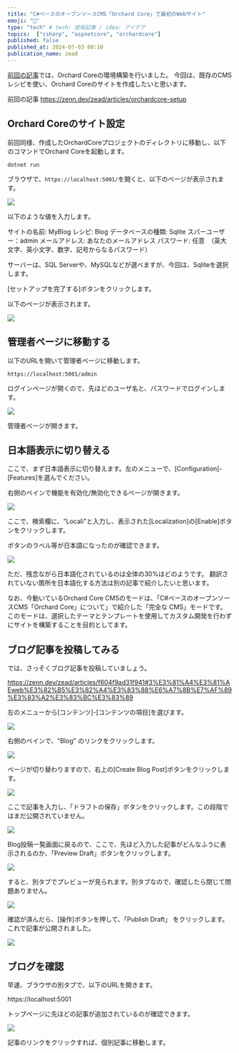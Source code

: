 ```yaml
---
title: "C#ベースのオープンソースCMS「Orchard Core」で最初のWebサイト"
emoji: "🍑"
type: "tech" # tech: 技術記事 / idea: アイデア
topics:  ["csharp", "aspnetcore", "orchardcore"]
published: false
published_at: 2024-07-03 08:10
publication_name: zead
---
```



[前回の記事](https://zenn.dev/zead/articles/orchardcore-setup)では、Orchard Coreの環境構築を行いました。
今回は、既存のCMSレシピを使い、Orchard Coreのサイトを作成したいと思います。

前回の記事
https://zenn.dev/zead/articles/orchardcore-setup

## Orchard Coreのサイト設定

前回同様、作成したOrchardCoreプロジェクトのディレクトリに移動し、以下のコマンドでOrchard Coreを起動します。

```cli
dotnet run
```

ブラウザで、`https://localhost:5001/`を開くと、以下のページが表示されます。


![](https://storage.googleapis.com/zenn-user-upload/e5d03bd64ccf-20240523.png)

以下のような値を入力します。

サイトの名前: MyBlog
レシピ: Blog
データベースの種類: Sqlite
スパーユーザー：admin
メールアドレス: あなたのメールアドレス
パスワード: 任意　（英大文字、英小文字、数字、記号からなるパスワード）

サーバーは、SQL Serverや、MySQLなどが選べますが、今回は、Sqliteを選択します。

[セットアップを完了する]ボタンをクリックします。

以下のページが表示されます。

![](https://storage.googleapis.com/zenn-user-upload/862c6fff6ce2-20240523.png)

## 管理者ページに移動する

以下のURLを開いて管理者ページに移動します。

```
https://localhost:5001/admin
```

ログインページが開くので、先ほどのユーザ名と、パスワードでログインします。

![](https://storage.googleapis.com/zenn-user-upload/13977c405b82-20240523.png)


管理者ページが開きます。

## 日本語表示に切り替える

ここで、まず日本語表示に切り替えます。左のメニューで、[Configuration]-[Features]を選んでください。

右側のペインで機能を有効化/無効化できるページが開きます。

![](https://storage.googleapis.com/zenn-user-upload/90e47764e58b-20240524.png)


ここで、検索欄に、"Locali"と入力し、表示された[Localization]の[Enable]ボタンをクリックします。

ボタンのラベル等が日本語になったのが確認できます。

![](https://storage.googleapis.com/zenn-user-upload/c23cb9f89293-20240524.png)

ただ、残念ながら日本語化されているのは全体の30%ほどのようです。
翻訳されていない箇所を日本語化する方法は別の記事で紹介したいと思います。


なお、今動いているOrchard Core CMSのモードは、「C#ベースのオープンソースCMS「Orchard Core」について」で紹介した「完全な CMS」モードです。このモードは、選択したテーマとテンプレートを使用してカスタム開発を行わずにサイトを構築することを目的としてます。


## ブログ記事を投稿してみる

では、さっそくブログ記事を投稿していましょう。

https://zenn.dev/zead/articles/f604f9ad31f941#3%E3%81%A4%E3%81%AEweb%E3%82%B5%E3%82%A4%E3%83%88%E6%A7%8B%E7%AF%89%E3%83%A2%E3%83%BC%E3%83%89

左のメニューから[コンテンツ]-[コンテンツの項目]を選びます。

![](https://storage.googleapis.com/zenn-user-upload/2a5263b135f6-20240524.png)

右側のペインで、"Blog" のリンクをクリックします。

![](https://storage.googleapis.com/zenn-user-upload/ab7a85c2c9a2-20240524.png)

ページが切り替わりますので、右上の[Create Blog Post]ボタンをクリックします。

![](https://storage.googleapis.com/zenn-user-upload/f197d235286c-20240524.png)


ここで記事を入力し、「ドラフトの保存」ボタンをクリックします。この段階ではまだ公開されていません。

![](https://storage.googleapis.com/zenn-user-upload/a33c8eb48994-20240524.png)

Blog投稿一覧画面に戻るので、ここで、先ほど入力した記事がどんなふうに表示されるのか、「Preview Draft」ボタンをクリックします。

![](https://storage.googleapis.com/zenn-user-upload/853741a3dcb9-20240524.png)

すると、別タブでプレビューが見られます。別タブなので、確認したら閉じて問題ありません。

![](https://storage.googleapis.com/zenn-user-upload/86e22a90258f-20240524.png)

確認が済んだら、[操作]ボタンを押して、「Publish Draft」 をクリックします。これで記事が公開されました。

![](https://storage.googleapis.com/zenn-user-upload/59dcb4c3566d-20240524.png)

## ブログを確認

早速、ブラウザの別タブで、以下のURLを開きます。

https://localhost:5001


トップページに先ほどの記事が追加されているのが確認できます。

![](https://storage.googleapis.com/zenn-user-upload/8353eeabe2d6-20240524.png)

記事のリンクをクリックすれば、個別記事に移動します。

